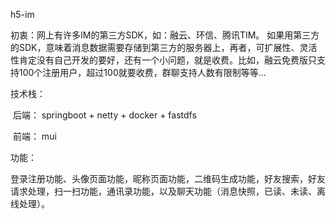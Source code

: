 h5-im

初衷：网上有许多IM的第三方SDK，如：融云、环信、腾讯TIM。
如果用第三方的SDK，意味着消息数据需要存储到第三方的服务器上，再者，可扩展性、灵活性肯定没有自己开发的要好，还有一个小问题，就是收费。比如，融云免费版只支持100个注册用户，超过100就要收费，群聊支持人数有限制等等...



技术栈： 

​	后端： springboot + netty + docker + fastdfs

​	前端： mui



功能：

​	登录注册功能、头像页面功能，昵称页面功能，二维码生成功能，好友搜索，好友请求处理，扫一扫功能，通讯录功能，以及聊天功能（消息快照，已读、未读、离线处理）。
